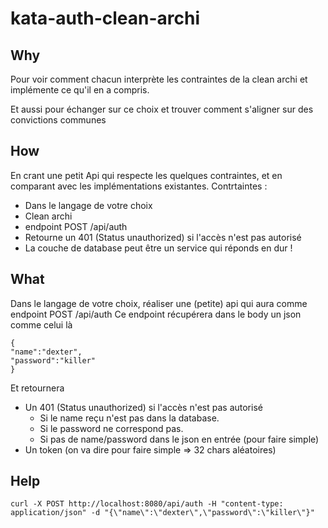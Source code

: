 # kata-auth-clean-archi

## Why
Pour voir comment chacun interprète les contraintes de la clean archi et implémente ce qu'il en a compris.

Et aussi pour échanger sur ce choix et trouver comment s'aligner sur des convictions communes

## How
En crant une petit Api qui respecte les quelques contraintes, et en comparant avec les implémentations existantes.
Contrtaintes :
 - Dans le langage de votre choix
 - Clean archi
 - endpoint POST /api/auth
 - Retourne un 401 (Status unauthorized) si l'accès n'est pas autorisé
 - La couche de database peut être un service qui réponds en dur ! 

## What
Dans le langage de votre choix, réaliser une (petite) api qui aura comme endpoint POST /api/auth
Ce endpoint récupérera dans le body un json comme celui là
```
{
"name":"dexter",
"password":"killer"
}
```
Et retournera
 - Un 401 (Status unauthorized) si l'accès n'est pas autorisé
   - Si le name reçu n'est pas dans la database.
   - Si le password ne correspond pas.
   - Si pas de name/password dans le json en entrée (pour faire simple)
 - Un token (on va dire pour faire simple => 32 chars aléatoires)

## Help

```
curl -X POST http://localhost:8080/api/auth -H "content-type: application/json" -d "{\"name\":\"dexter\",\"password\":\"killer\"}"
```
